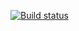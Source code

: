 [![Build status](https://ci.appveyor.com/api/projects/status/r7jtbjd9j7xw7ejr?svg=true)](https://ci.appveyor.com/project/KristinaPelevina/pageobjects)